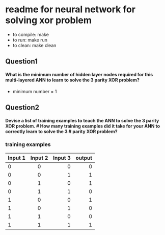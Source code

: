 # readme for neural network for solving xor problem

- to compile: make
- to run: make run
- to clean: make clean

## Question1
   #### What is the minimum number of hidden layer nodes required for this multi-layered ANN to learn to solve the 3 parity XOR problem?
  - minimum number = 1

## Question2
 #### Devise a list of training examples to teach the ANN to solve the 3 parity XOR problem. # How many training examples did it take for your ANN to correctly learn to solve the 3 # parity XOR problem?

 ### training examples

 | Input 1|Input 2|Input 3|output|
 | -------|:-----:| -----:|------:|
 | 0      |0      |0      |0      |
 | 0      |0      |1      |1      |
 | 0      |1      |0      |1      |
 | 0      |1      |1      |0      |
 | 1      |0      |0      |1      |
 | 1      |0      |1      |0      |
 | 1      |1      |0      |0      |
 | 1      |1      |1      |1      |
